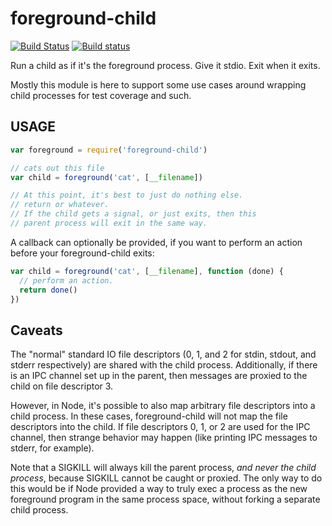 # foreground-child

[![Build Status](https://travis-ci.org/tapjs/foreground-child.svg)](https://travis-ci.org/tapjs/foreground-child) [![Build status](https://ci.appveyor.com/api/projects/status/kq9ylvx9fyr9khx0?svg=true)](https://ci.appveyor.com/project/isaacs/foreground-child)

Run a child as if it's the foreground process.  Give it stdio.  Exit
when it exits.

Mostly this module is here to support some use cases around wrapping
child processes for test coverage and such.

## USAGE

```js
var foreground = require('foreground-child')

// cats out this file
var child = foreground('cat', [__filename])

// At this point, it's best to just do nothing else.
// return or whatever.
// If the child gets a signal, or just exits, then this
// parent process will exit in the same way.
```

A callback can optionally be provided, if you want to perform an action
before your foreground-child exits:

```js
var child = foreground('cat', [__filename], function (done) {
  // perform an action.
  return done()
})
```

## Caveats

The "normal" standard IO file descriptors (0, 1, and 2 for stdin,
stdout, and stderr respectively) are shared with the child process.
Additionally, if there is an IPC channel set up in the parent, then
messages are proxied to the child on file descriptor 3.

However, in Node, it's possible to also map arbitrary file descriptors
into a child process.  In these cases, foreground-child will not map
the file descriptors into the child.  If file descriptors 0, 1, or 2
are used for the IPC channel, then strange behavior may happen (like
printing IPC messages to stderr, for example).

Note that a SIGKILL will always kill the parent process, _and never
the child process_, because SIGKILL cannot be caught or proxied.  The
only way to do this would be if Node provided a way to truly exec a
process as the new foreground program in the same process space,
without forking a separate child process.
